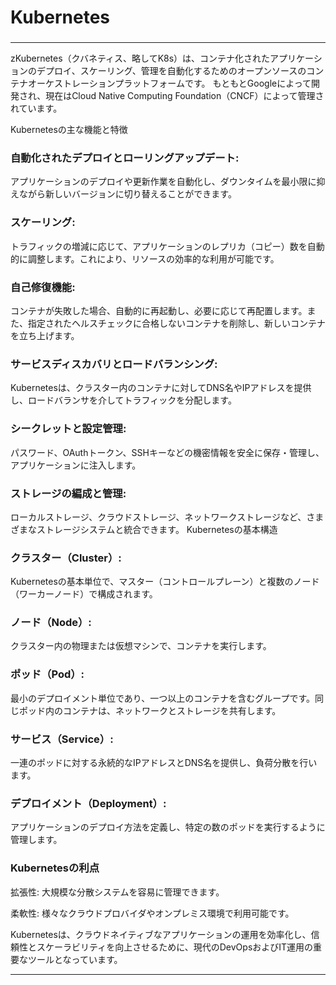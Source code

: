 
###
# Kubernetes
### 

---

zKubernetes（クバネティス、略してK8s）は、コンテナ化されたアプリケーションのデプロイ、スケーリング、管理を自動化するためのオープンソースのコンテナオーケストレーションプラットフォームです。
もともとGoogleによって開発され、現在はCloud Native Computing Foundation（CNCF）によって管理されています。

Kubernetesの主な機能と特徴
### 自動化されたデプロイとローリングアップデート:

アプリケーションのデプロイや更新作業を自動化し、ダウンタイムを最小限に抑えながら新しいバージョンに切り替えることができます。
### スケーリング:

トラフィックの増減に応じて、アプリケーションのレプリカ（コピー）数を自動的に調整します。これにより、リソースの効率的な利用が可能です。
### 自己修復機能:

コンテナが失敗した場合、自動的に再起動し、必要に応じて再配置します。また、指定されたヘルスチェックに合格しないコンテナを削除し、新しいコンテナを立ち上げます。
### サービスディスカバリとロードバランシング:

Kubernetesは、クラスター内のコンテナに対してDNS名やIPアドレスを提供し、ロードバランサを介してトラフィックを分配します。
### シークレットと設定管理:

パスワード、OAuthトークン、SSHキーなどの機密情報を安全に保存・管理し、アプリケーションに注入します。
### ストレージの編成と管理:

ローカルストレージ、クラウドストレージ、ネットワークストレージなど、さまざまなストレージシステムと統合できます。
Kubernetesの基本構造
### クラスター（Cluster）:

Kubernetesの基本単位で、マスター（コントロールプレーン）と複数のノード（ワーカーノード）で構成されます。
### ノード（Node）:

クラスター内の物理または仮想マシンで、コンテナを実行します。
### ポッド（Pod）:

最小のデプロイメント単位であり、一つ以上のコンテナを含むグループです。同じポッド内のコンテナは、ネットワークとストレージを共有します。
### サービス（Service）:

一連のポッドに対する永続的なIPアドレスとDNS名を提供し、負荷分散を行います。
### デプロイメント（Deployment）:

アプリケーションのデプロイ方法を定義し、特定の数のポッドを実行するように管理します。

### Kubernetesの利点
拡張性: 大規模な分散システムを容易に管理できます。

柔軟性: 様々なクラウドプロバイダやオンプレミス環境で利用可能です。

Kubernetesは、クラウドネイティブなアプリケーションの運用を効率化し、信頼性とスケーラビリティを向上させるために、現代のDevOpsおよびIT運用の重要なツールとなっています。

---
